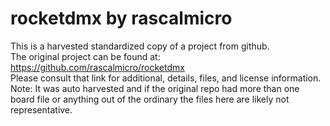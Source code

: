 
# rocketdmx by rascalmicro  
This is a harvested standardized copy of a project from github.  
The original project can be found at:  
https://github.com/rascalmicro/rocketdmx  
Please consult that link for additional, details, files, and license information.  
Note: It was auto harvested and if the original repo had more than one board file or anything out of the ordinary the files here are likely not representative.  
    